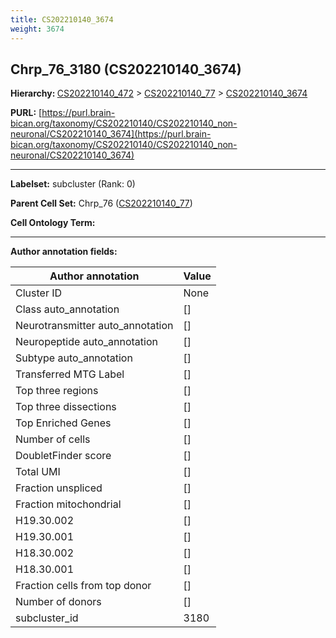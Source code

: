 ```yaml
---
title: CS202210140_3674
weight: 3674
---
```

## Chrp_76_3180 (CS202210140_3674)
<b>Hierarchy: </b>
[CS202210140_472](../CS202210140_472) >
[CS202210140_77](../CS202210140_77) >
[CS202210140_3674](../CS202210140_3674)

**PURL:** [https://purl.brain-bican.org/taxonomy/CS202210140/CS202210140_non-neuronal/CS202210140_3674](https://purl.brain-bican.org/taxonomy/CS202210140/CS202210140_non-neuronal/CS202210140_3674)

---


**Labelset:** subcluster (Rank: 0)

**Parent Cell Set:** Chrp_76 ([CS202210140_77](../CS202210140_77))



**Cell Ontology Term:** 

[MARKER GENES.]: #


---

[TRANSFERRED ANNOTATIONS.]: #


[AUTHOR ANNOTATION FIELDS.]: #


**Author annotation fields:**

| Author annotation | Value |
|-------------------|-------|
|Cluster ID|None|
|Class auto_annotation|[]|
|Neurotransmitter auto_annotation|[]|
|Neuropeptide auto_annotation|[]|
|Subtype auto_annotation|[]|
|Transferred MTG Label|[]|
|Top three regions|[]|
|Top three dissections|[]|
|Top Enriched Genes|[]|
|Number of cells|[]|
|DoubletFinder score|[]|
|Total UMI|[]|
|Fraction unspliced|[]|
|Fraction mitochondrial|[]|
|H19.30.002|[]|
|H19.30.001|[]|
|H18.30.002|[]|
|H18.30.001|[]|
|Fraction cells from top donor|[]|
|Number of donors|[]|
|subcluster_id|3180|
